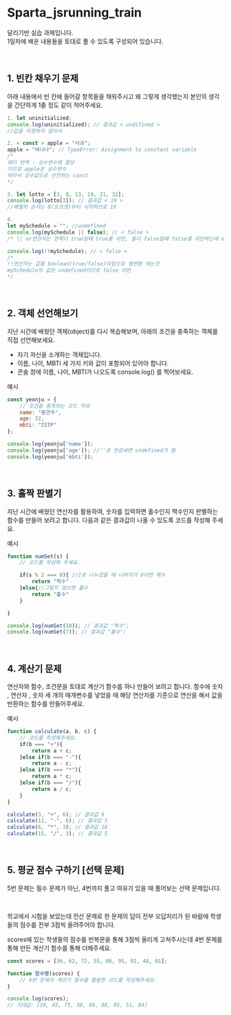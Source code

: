 # Sparta_jsrunning_train

달리기반 실습 과제입니다.  
1일차에 배운 내용들을 토대로 풀 수 있도록 구성되어 있습니다.

&nbsp;

## 1. 빈칸 채우기 문제

아래 내용에서 빈 칸에 들어갈 항목들을 채워주시고 왜 그렇게 생각했는지
본인의 생각을 간단하게 1줄 정도 같이 적어주세요.

```javascript
1. let uninitialized;
console.log(uninitialized); // 결과값 < undifined >
//값을 지정하지 않아서 

2. < const > apple = "사과";
apple = "바나나"; // TypeError: Assignment to constant variable
/* 
에러 번역 : 상수변수에 할당
이므로 apple은 상수변수
따라서 상수값으로 선언하는 const
*/

3. let lotto = [3, 8, 13, 19, 21, 32];
console.log(lotto[3]); // 결과값 < 19 >
//배열의 순서는 0(오프셋)부터 시작하므로 19

4. 
let mySchedule = ""; //undefined
console.log(mySchedule || false); // < false >
/* || or연산자는 한쪽이 true일때 true를 리턴, 둘다 false일때 false를 리턴하는데 mySchedule의 값이 undefined이므로 false로 리턴*/

console.log(!!mySchedule); // < false >
/*
!!연산자는 값을 boolean(true/false)타입으로 형변환 하는것
mySchedule의 값은 undefined이므로 false 리턴
*/
```


&nbsp;

## 2. 객체 선언해보기
지난 시간에 배웠던 객체(object)를 다시 복습해보며, 아래의 조건을 충족하는 객체를 직접 선언해보세요.

- 자기 자신을 소개하는 객체입니다.
- 이름, 나이, MBTI 세 가지 키와 값이 포함되어 있어야 합니다.
- 콘솔 창에 이름, 나이, MBTI가 나오도록 console.log() 를 찍어보세요.

예시

```javascript
const yeonju = {
    // 조건을 충족하는 코드 작성
    name: "홍연주",
    age: 32,
    mbti: "ISTP"
};

console.log(yeonju['name']);
console.log(yeonju['age']); //''로 안감싸면 undefined가 뜸
console.log(yeonju['mbti']);

```


&nbsp;

## 3. 홀짝 판별기
지난 시간에 배웠던 연산자를 활용하여, 숫자를 입력하면 홀수인지 짝수인지 판별하는 함수를 만들어 보려고 합니다. 다음과 같은 결과값이 나올 수 있도록 코드를 작성해 주세요.

예시

```javascript
function numSet(s) {
    // 코드를 작성해 주세요.

    if(s % 2 === 0){ //2로 나누었을 때 나머지가 0이면 짝수
        return "짝수"
    }else{//그렇지 않으면 홀수
        return "홀수"
    }

}

console.log(numSet(10)); // 결과값 "짝수";
console.log(numSet(7)); // 결과값 "홀수";
```


&nbsp;

## 4. 계산기 문제
연산자와 함수, 조건문을 토대로 계산기 함수를 하나 만들어 보려고 합니다.
함수에 숫자 , 연산자 , 숫자 세 개의 매개변수를 넣었을 때 해당 연산자를 기준으로 연산을 해서 값을 반환하는 함수를 만들어주세요.

예시
```javascript
function calculate(a, b, c) {
    // 코드를 작성해주세요.
    if(b === "+"){
        return a + c;
    }else if(b === "-"){
        return a - c;
    }else if(b === "*"){
        return a * c;
    }else if(b === "/"){
        return a / c;
    }
}

calculate(3, "+", 6); // 결과값 9
calculate(11, "-", 6); // 결과값 5
calculate(6, "*", 3); // 결과값 18
calculate(15, "/", 3); // 결과값 5
```

&nbsp;

## 5. 평균 점수 구하기 [선택 문제]

5번 문제는 필수 문제가 아닌, 4번까지 풀고 여유가 있을 때 풀어보는 선택 문제입니다.


&nbsp;

학교에서 시험을 보았는데 전산 문제로 한 문제의 답이 전부 오답처리가 된 바람에 학생들의 점수를 전부 3점씩 올려주어야 합니다. 

scores에 있는 학생들의 점수를 반복문을 통해 3점씩 올리게 고쳐주시는데 4번 문제를 통해 만든 계산기 함수를 통해 더해주세요.


```javascript
const scores = [36, 62, 72, 55, 86, 95, 92, 48, 81];

function 함수명(scores) {
    // 4번 문제의 계산기 함수를 활용한 코드를 작성해주세요.
}

console.log(scores);
// 기대값: [39, 65, 75, 58, 89, 98, 95, 51, 84]
```

